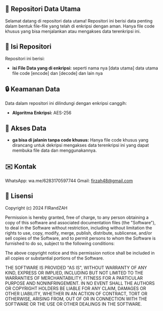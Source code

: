 ## 🔐 Repositori Data Utama

Selamat datang di repositori data utama!  Repositori ini berisi data penting dalam bentuk file-file yang telah di enkripsi dengan aman.  Hanya file code khusus yang bisa menjalankan atau mengakses data terenkripsi ini.

## 📁  Isi Repositori

Repositori ini berisi:

* **isi File Data yang di enkripsi:** seperti nama nya [data utama] data utama file code [encode] dan [decode] dan lain nya 

## 🔒  Keamanan Data

Data dalam repositori ini dilindungi dengan enkripsi canggih:

* **Algoritma Enkripsi:**  AES-256

## 🔑  Akses Data

* **ga bisa di jalanin tanpa code khusus:**  Hanya file code khusus yang dirancang untuk dekripsi mengakses data terenkripsi ini yang dapat membuka file data dan menggunakannya.


##  ✉️  Kontak

WhatsApp: wa.me/6283170597744
Gmail: firzah48@gmail.com

##  📄  Lisensi

Copyright (c) 2024 FIRandZAH

Permission is hereby granted, free of charge, to any person obtaining a copy
of this software and associated documentation files (the "Software"), to deal
in the Software without restriction, including without limitation the rights
to use, copy, modify, merge, publish, distribute, sublicense, and/or sell
copies of the Software, and to permit persons to whom the Software is
furnished to do so, subject to the following conditions:

The above copyright notice and this permission notice shall be included in all
copies or substantial portions of the Software.

THE SOFTWARE IS PROVIDED "AS IS", WITHOUT WARRANTY OF ANY KIND, EXPRESS OR
IMPLIED, INCLUDING BUT NOT LIMITED TO THE WARRANTIES OF MERCHANTABILITY,
FITNESS FOR A PARTICULAR PURPOSE AND NONINFRINGEMENT. IN NO EVENT SHALL THE
AUTHORS OR COPYRIGHT HOLDERS BE LIABLE FOR ANY CLAIM, DAMAGES OR OTHER
LIABILITY, WHETHER IN AN ACTION OF CONTRACT, TORT OR OTHERWISE, ARISING FROM,
OUT OF OR IN CONNECTION WITH THE SOFTWARE OR THE USE OR OTHER DEALINGS IN THE
SOFTWARE.

